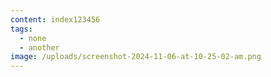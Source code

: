 ```yaml
---
content: index123456
tags:
  - none
  - another
image: /uploads/screenshot-2024-11-06-at-10-25-02-am.png
---
```

